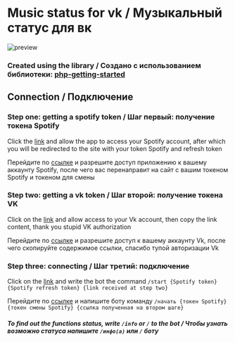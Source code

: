 # Music status for vk / Музыкальный статус для вк

![preview](preview.gif)
### Created using the library / Создано с использованием библиотеки: [php-getting-started](https://github.com/heroku/php-getting-started)

## Connection / Подключение
### Step one: getting a spotify token / Шаг первый: получение токена Spotify

Click the [link](https://accounts.spotify.com/authorize?client_id=dde6a297cdc345059eda98c69ba722c0&response_type=code&redirect_uri=https://music-statuc-by-kos.herokuapp.com/spotify&scope=user-read-currently-playing) and allow the app to access your Spotify account, after which you will be redirected to the site with your token Spotify and refresh token

Перейдите по [ссылке](https://accounts.spotify.com/authorize?client_id=dde6a297cdc345059eda98c69ba722c0&response_type=code&redirect_uri=https://music-statuc-by-kos.herokuapp.com/spotify&scope=user-read-currently-playing) и разрешите доступ приложению к вашему аккаунту Spotify, после чего вас перенаправит на сайт с вашим токеном Spotify и токеном для смены

### Step two: getting a vk token / Шаг второй: получение токена VK

Click on the [link](https://oauth.vk.com/authorize?client_id=7445793&display=page&redirect_uri=https://oauth.vk.com/blank.html&scope=status,offline,photos&response_type=code&v=5.103) and allow access to your Vk account, then copy the link content, thank you stupid VK authorization

Перейдите по [ссылке](https://oauth.vk.com/authorize?client_id=7445793&display=page&redirect_uri=https://oauth.vk.com/blank.html&scope=status,offline,photos&response_type=code&v=5.103) и разрешите доступ к вашему аккаунту Vk, после чего скопируйте содержимое ссылки, спасибо тупой авторизации Vk

### Step three: connecting / Шаг третий: подключение

Click on the [link](https://vk.com/im?sel=-194913413) and write the bot the command `/start {Spotify token} {Spotify refresh token} {link received at step two}`

Перейдите по [ссылке](https://vk.com/im?sel=-194913413) и напишите боту команду `/начать {токен Spotify} {токен смены Spotify} {ссылка полученная на втором шаге}`

##### To find out the functions status, write `/info` or `/` to the bot / Чтобы узнать возможно статуса напишите `/инфо(а)` или `/` боту
